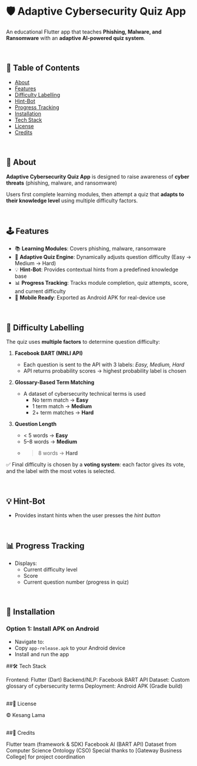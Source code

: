# 🛡️ Adaptive Cybersecurity Quiz App  

An educational Flutter app that teaches **Phishing, Malware, and Ransomware** with an **adaptive AI-powered quiz system**.  

<br>  

## 📖 Table of Contents  
- [About](#-about)  
- [Features](#-features)  
- [Difficulty Labelling](#-difficulty-labelling)  
- [Hint-Bot](#-hint-bot)  
- [Progress Tracking](#-progress-tracking)  
- [Installation](#-installation)  
- [Tech Stack](#-tech-stack)  
- [License](#-license)  
- [Credits](#-credits)  

<br>  

## 📌 About  

**Adaptive Cybersecurity Quiz App** is designed to raise awareness of **cyber threats** (phishing, malware, and ransomware)  

Users first complete learning modules, then attempt a quiz that **adapts to their knowledge level** using multiple difficulty factors.  

<br>  

## 🕹️ Features  

- 📚 **Learning Modules**: Covers phishing, malware, ransomware  
- 🎯 **Adaptive Quiz Engine**: Dynamically adjusts question difficulty (Easy → Medium → Hard)  
- 💡 **Hint-Bot**: Provides contextual hints from a predefined knowledge base  
- 📊 **Progress Tracking**: Tracks module completion, quiz attempts, score, and current difficulty  
- 📱 **Mobile Ready**: Exported as Android APK for real-device use  

<br>  

## 🔎 Difficulty Labelling  

The quiz uses **multiple factors** to determine question difficulty:  

1. **Facebook BART (MNLI API)**  
   - Each question is sent to the API with 3 labels: *Easy, Medium, Hard*  
   - API returns probability scores → highest probability label is chosen  
 

2. **Glossary-Based Term Matching**  
   - A dataset of cybersecurity technical terms is used   
     - No term match → **Easy**  
     - 1 term match → **Medium**  
     - 2+ term matches → **Hard**  

3. **Question Length**  
     - < 5 words → **Easy**  
     - 5–8 words → **Medium**  
     - > 8 words → **Hard**  

✅ Final difficulty is chosen by a **voting system**: each factor gives its vote, and the label with the most votes is selected.  

<br>  

## 💡 Hint-Bot  

- Provides instant hints when the user presses the *hint button*  

<br>  

## 📊 Progress Tracking  

- Displays:  
  - Current difficulty level  
  - Score  
  - Current question number (progress in quiz)  

<br>  

## 🚀 Installation  

### Option 1: Install APK on Android  
- Navigate to:  
- Copy `app-release.apk` to your Android device  
- Install and run the app

##🛠️ Tech Stack

Frontend: Flutter (Dart)
Backend/NLP: Facebook BART API
Dataset: Custom glossary of cybersecurity terms
Deployment: Android APK (Gradle build)

<br>
##📄 License

© Kesang Lama

<br>
##📄 Credits

Flutter team (framework & SDK)
Facebook AI (BART API)
Dataset from Computer Science Ontology (CSO)
Special thanks to [Gateway Business College] for project coordination
